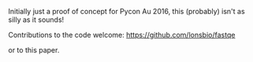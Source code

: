 Initially just a proof of concept for Pycon Au 2016, this (probably) isn't as silly as it sounds!

Contributions to the code welcome:
https://github.com/lonsbio/fastqe

or to this paper.